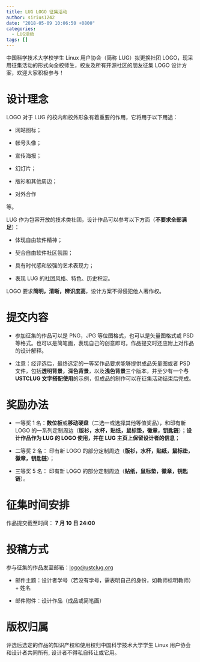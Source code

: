 ```yaml
---
title: LUG LOGO 征集活动
author: sirius1242
date: "2018-05-09 10:06:50 +0800"
categories:
  - LUG活动
tags: []
---
```


中国科学技术大学校学生 Linux 用户协会（简称 LUG）拟更换社团 LOGO，现采用征集活动的形式向全校师生，校友及所有开源社区的朋友征集 LOGO 设计方案，欢迎大家积极参与！

<!--more-->

# 设计理念

LOGO 对于 LUG 的校内和校外形象有着重要的作用，它将用于以下用途：

- 网站图标；

- 帐号头像；

- 宣传海报；

- 幻灯片；

- 版衫和其他周边；

- 对外合作

等。

LUG 作为包容开放的技术类社团，设计作品可以参考以下方面（**不要求全部满足**）：

- 体现自由软件精神；

- 契合自由软件社区氛围；

- 具有时代感和较强的艺术表现力；

- 表现 LUG 的社团风格、特色、历史积淀。

LOGO 要求**简明，清晰，辨识度高**，设计方案不得侵犯他人著作权。

# 提交内容

- 参加征集的作品可以是 PNG，JPG 等位图格式，也可以是矢量图格式或 PSD 等格式。也可以是简笔画，表现自己的创意即可。作品提交时还应附上对作品的设计解释。

- 注意：经评选后，最终选定的一等奖作品要求能够提供成品矢量图或者 PSD 文件，包括**透明背景，深色背景**，以及**浅色背景**三个版本，并至少有一个**与 USTCLUG 文字搭配使用**的示例，但成品的制作可以在征集活动结束后完成。

# 奖励办法

- 一等奖 1 名：**数位板**或**移动硬盘**（二选一或选择其他等值奖品），和印有新 LOGO 的一系列定制周边（**版衫，水杯，贴纸，鼠标垫，徽章，钥匙链**）；**设计作品作为 LUG 的 LOGO 使用，并在 LUG 主页上保留设计者的信息**；

- 二等奖 2 名： 印有新 LOGO 的部分定制周边（**版衫，水杯，贴纸，鼠标垫，徽章，钥匙链**）；

- 三等奖 5 名： 印有新 LOGO 的部分定制周边（**贴纸，鼠标垫，徽章，钥匙链**）。

# 征集时间安排

作品提交截至时间： **7 月 10 日 24:00**

# 投稿方式

参与征集的作品发至邮箱：logo@ustclug.org

- 邮件主题：设计者学号（若没有学号，需表明自己的身份，如教师标明教师）+ 姓名

- 邮件附件：设计作品（成品或简笔画）

# 版权归属

评选后选定的作品的知识产权和使用权归中国科学技术大学学生 Linux 用户协会和设计者共同所有, 设计者不得私自转让或它用。
